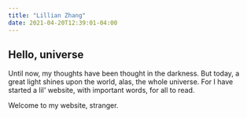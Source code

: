```yaml
---
title: "Lillian Zhang"
date: 2021-04-20T12:39:01-04:00
---
```


## Hello, universe

Until now, my thoughts have been thought in the darkness. But today, a great light shines upon the world, alas, the whole universe. For I have started a lil' website, with important words, for all to read.

Welcome to my website, stranger.
